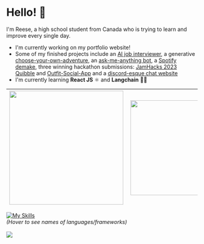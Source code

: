 # Hello! 👋
I'm Reese, a high school student from Canada who is trying to learn and improve every single day.

- I'm currently working on my portfolio website!
- Some of my finished projects include an [AI job interviewer](https://github.com/r-chong/interviewgpt), a generative [choose-your-own-adventure](https://github.com/r-chong/dreamlandai), an [ask-me-anything bot](https://github.com/r-chong/GPT-AMA-Bot), a [Spotify demake](https://github.com/r-chong/spotty), three winning hackathon submissions: [JamHacks 2023](https://devpost.com/software/creative-juices-come-later) [Quibble](https://devpost.com/software/quibble-g4tmov) and [Outfit-Social-App](https://devpost.com/software/outfit-social-app) and a [discord-esque chat website](https://github.com/r-chong/chat)
- I'm currently learning **React JS** ⚛️ and **Langchain** 🦜🔗

|[<img align="left" src="https://github-readme-stats.vercel.app/api?username=r-chong&show_icons=true&count_private=true&hide_border=true&theme=github_dark" width="300" />](#)|[<img align="left" src="https://github-readme-stats.vercel.app/api/top-langs/?username=r-chong&hide_border=true&layout=compact&theme=github_dark" width="250"/>](#)
|---|---|

[![My Skills](https://skillicons.dev/icons?i=html,css,js,git,react,nodejs,express,tailwind,python,raspberrypi,java,firebase&perline=18)](https://github.com/r-chong "HTML, CSS, JavaScript, Git, React JS, Node JS, Express JS, Tailwind, Python, Raspberry Pi, Java, Firebase")
<br>
*(Hover to see names of languages/frameworks)*
<br><br>
<img src="https://komarev.com/ghpvc/?username=r-chong"/>
